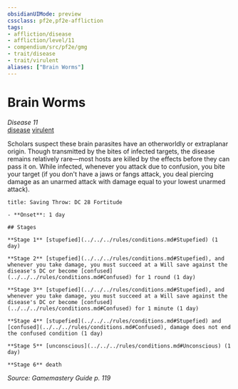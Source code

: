 ```yaml
---
obsidianUIMode: preview
cssclass: pf2e,pf2e-affliction
tags:
- affliction/disease
- affliction/level/11
- compendium/src/pf2e/gmg
- trait/disease
- trait/virulent
aliases: ["Brain Worms"]
---
```

# Brain Worms
*Disease 11*  
[disease](../../../rules/traits/disease.md)  [virulent](../../../rules/traits/virulent.md)  

Scholars suspect these brain parasites have an otherworldly or extraplanar origin. Though transmitted by the bites of infected targets, the disease remains relatively rare—most hosts are killed by the effects before they can pass it on. While infected, whenever you attack due to confusion, you bite your target (if you don't have a jaws or fangs attack, you deal piercing damage as an unarmed attack with damage equal to your lowest unarmed attack).

```ad-inline-affliction
title: Saving Throw: DC 28 Fortitude

- **Onset**: 1 day

## Stages

**Stage 1** [stupefied](../../../rules/conditions.md#Stupefied) (1 day)

**Stage 2** [stupefied](../../../rules/conditions.md#Stupefied), and whenever you take damage, you must succeed at a Will save against the disease's DC or become [confused](../../../rules/conditions.md#Confused) for 1 round (1 day)

**Stage 3** [stupefied](../../../rules/conditions.md#Stupefied), and whenever you take damage, you must succeed at a Will save against the disease's DC or become [confused](../../../rules/conditions.md#Confused) for 1 minute (1 day)

**Stage 4** [stupefied](../../../rules/conditions.md#Stupefied) and [confused](../../../rules/conditions.md#Confused), damage does not end the confused condition (1 day)

**Stage 5** [unconscious](../../../rules/conditions.md#Unconscious) (1 day)

**Stage 6** death
```

*Source: Gamemastery Guide p. 119*

